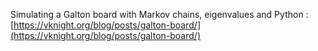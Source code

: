 Simulating a Galton board with Markov chains, eigenvalues and Python : [https://vknight.org/blog/posts/galton-board/](https://vknight.org/blog/posts/galton-board/)
